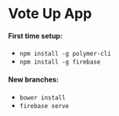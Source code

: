 # Vote Up App

#### First time setup:
- ```npm install -g polymer-cli```
- ```npm install -g firebase```

#### New branches:
- ```bower install```
- ```firebase serve```
